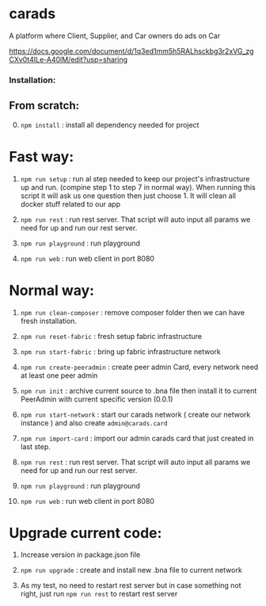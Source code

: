 # carads

A platform where Client, Supplier, and Car owners do ads on Car

https://docs.google.com/document/d/1q3ed1mm5h5RALhsckbg3r2xVG_zgCXv0t4ILe-A40lM/edit?usp=sharing

### Installation:

## From scratch:

0. `npm install` : install all dependency needed for project

# Fast way:

1. `npm run setup` : run al step needed to keep our project's infrastructure up and run. (compine step 1 to step 7 in normal way). When running this script it will ask us one question then just choose 1. It will clean all docker stuff related to our app

2. `npm run rest` : run rest server. That script will auto input all params we need for up and run our rest server.

3. `npm run playground` : run playground

4. `npm run web` : run web client in port 8080

# Normal way:

1. `npm run clean-composer` : remove composer folder then we can have fresh installation.

2. `npm run reset-fabric` : fresh setup fabric infrastructure

3. `npm run start-fabric` : bring up fabric infrastructure network  

4. `npm run create-peeradmin` : create peer admin Card, every network need at least one peer admin

5. `npm run init` : archive current source to .bna file then install it to current PeerAdmin with current specific version (0.0.1)

6. `npm run start-network` : start our carads network ( create our network instance ) and also create `admin@carads.card`

7. `npm run import-card` : import our admin carads card that just created in last step.

8. `npm run rest` : run rest server. That script will auto input all params we need for up and run our rest server.

9. `npm run playground` : run playground

10. `npm run web` : run web client in port 8080
# Upgrade current code:

 1. Increase version in package.json file

 2. `npm run upgrade` : create and install new .bna file to current network

 3. As my test, no need to restart rest server but in case something not right, just run `npm run rest` to restart rest server
